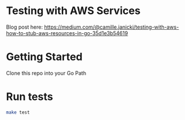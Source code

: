 # Testing with AWS Services
Blog post here: https://medium.com/@camille.janicki/testing-with-aws-how-to-stub-aws-resources-in-go-35d1e3b54619

# Getting Started
Clone this repo into your Go Path

# Run tests
```bash
make test
```
